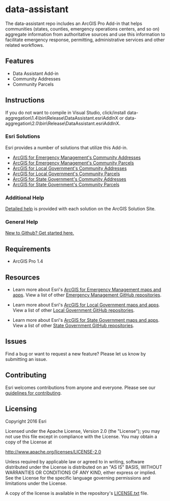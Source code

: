 # data-assistant

The data-assistant repo includes an ArcGIS Pro Add-in that helps communities (states, counties, emergency operations centers, and so on) aggregate information from authoritative sources and use this information to facilitate emergency response, permitting, administrative services and other related workflows.

## Features

* Data Assistant Add-in
* Community Addresses
* Community Parcels

## Instructions

If you do not want to compile in Visual Studio, click/install data-aggregation\1.4\bin\Release\DataAssistant.esriAddInX or data-aggregation\2.0\bin\Release\DataAssistant.esriAddInX.

### Esri Solutions

Esri provides a number of solutions that utilize this Add-in.
* [ArcGIS for Emergency Management's Community Addresses](http://links.esri.com/emergencymanagement/help/AggregateAddresses/)
* [ArcGIS for Emergency Management's Community Parcels](http://links.esri.com/emergencymanagement/help/AggregateParcels/)
* [ArcGIS for Local Government's Community Addresses](http://links.esri.com/localgovernment/help/AggregateAddresses/)
* [ArcGIS for Local Government's Community Parcels](http://links.esri.com/localgovernment/help/AggregateParcels/)
* [ArcGIS for State Government's Community Addresses](http://links.esri.com/stategovernment/help/AggregateAddresses/)
* [ArcGIS for State Government's Community Parcels](http://links.esri.com/stategovernment/help/AggregateParcels/)

### Additional Help

[Detailed help](http://solutions.arcgis.com/emergency-management/help/aggregate-addresses/tools/)
is provided with each solution on the ArcGIS Solution Site.

### General Help
[New to Github? Get started here.](http://htmlpreview.github.com/?https://github.com/Esri/esri.github.com/blob/master/help/esri-getting-to-know-github.html)

## Requirements

* ArcGIS Pro 1.4

## Resources

* Learn more about Esri's [ArcGIS for Emergency Management maps and apps](http://solutions.arcgis.com/emergency-management/).
View a list of other [Emergency Management GitHub repositories](http://esri.github.io/#Emergency-Management).

* Learn more about Esri's [ArcGIS for Local Government maps and apps](http://solutions.arcgis.com/local-government/).
View a list of other [Local Government GitHub repositories](http://esri.github.io/#Local-Government).

* Learn more about Esri's [ArcGIS for State Government maps and apps](http://solutions.arcgis.com/state-government/).
View a list of other [State Government GitHub repositories](http://esri.github.io/#State-Government).

## Issues

Find a bug or want to request a new feature?  Please let us know by submitting an issue.

## Contributing

Esri welcomes contributions from anyone and everyone.
Please see our [guidelines for contributing](https://github.com/esri/contributing).

## Licensing

Copyright 2016 Esri

Licensed under the Apache License, Version 2.0 (the "License");
you may not use this file except in compliance with the License.
You may obtain a copy of the License at

   http://www.apache.org/licenses/LICENSE-2.0

Unless required by applicable law or agreed to in writing, software
distributed under the License is distributed on an "AS IS" BASIS,
WITHOUT WARRANTIES OR CONDITIONS OF ANY KIND, either express or implied.
See the License for the specific language governing permissions and
limitations under the License.

A copy of the license is available in the repository's
[LICENSE.txt](LICENSE.txt) file.
